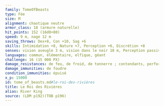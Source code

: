 ```yaml
---
family: TomeOfBeasts
type: Fée
size: M
alignment: chaotique neutre
armor_class: 18 (armure naturelle)
hit_points: 152 (16d8+80)
speed: 9 m, nage 12 m
saving_throws: Dex+8, Con +10, Sag +6
skills: Intimidation +8, Nature +7, Perception +6, Discrétion +8
senses: vision aveugle 3 m, vision dans le noir 18 m, Perception passive 16
languages: commun, élémentaire, elfique, géant
challenge: 16 (15 000 PX)
damage_resistances: de feu, de froid, de tonnerre ; contondants, perforants et tranchants infligés par des armes qui ne sont pas en fer froid
damage_immunities: de foudre
condition_immunities: épuisé
x_p: 15000
id: tome_of_beasts.md#le-roi-des-rivières
title: Le Roi des Rivières
alias: River King
source: (LDM p192)(TOB p196)
---
```


